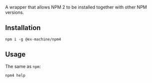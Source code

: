 A wrapper that allows NPM 2 to be installed together with other NPM versions.

## Installation

```
npm i -g @ex-machine/npm4
```

## Usage

The same as `npm`:
```
npm4 help
```
	